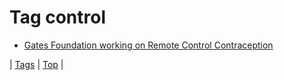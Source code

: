 <!--
title: Tag control
date: 2020-06-28T15:26:59.764Z
tags:
-->
# Tag control

 * [Gates Foundation working on Remote Control Contraception](92837003973.md)

| [Tags](tags.md) | [Top](index.md) |

